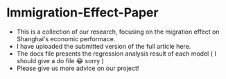 # Immigration-Effect-Paper
- This is a collection of our research, focusing on the migration effect on Shanghai's economic performace.
- I have uploaded the submitted version of the full article here.
- The docx file presents the regression analysis result of each model ( I should give a do file 😂 sorry )
- Please give us more advice on our project!

